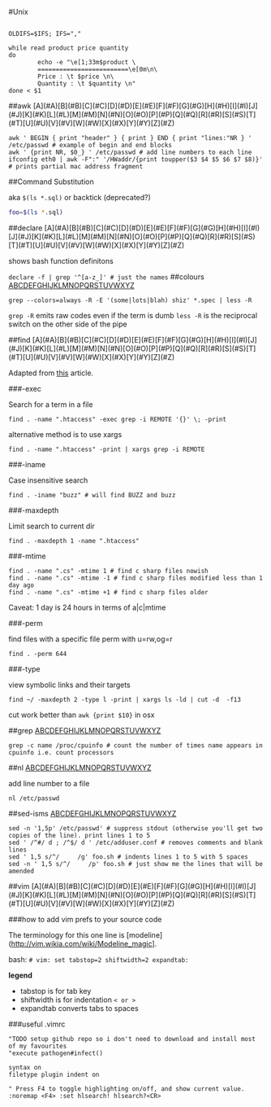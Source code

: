 #Unix

```#!/bin/bash

OLDIFS=$IFS; IFS=","

while read product price quantity
do
        echo -e "\e[1;33m$product \
        =========================\e[0m\n\
        Price : \t $price \n\
        Quantity : \t $quantity \n"
done < $1
```
<a name="A"/>
##awk
[A](#A)[B](#B)[C](#C)[D](#D)[E](#E)[F](#F)[G](#G)[H](#H)[I](#I)[J](#J)[K](#K)[L](#L)[M](#M)[N](#N)[O](#O)[P](#P)[Q](#Q)[R](#R)[S](#S)[T](#T)[U](#U)[V](#V)[W](#W)[X](#X)[Y](#Y)[Z](#Z)

```
awk ' BEGIN { print "header" } { print } END { print "lines:"NR } ' /etc/passwd # example of begin and end blocks
awk ' {print NR, $0_} ' /etc/passwd # add line numbers to each line
ifconfig eth0 | awk -F":" '/HWaddr/{print toupper($3 $4 $5 $6 $7 $8)}' # prints partial mac address fragment
```

<a name="C"/>
##Command Substitution

aka ```$(ls *.sql)``` or backtick (deprecated?)

```bash
foo=$(ls *.sql)
```
<a name="D"/>
##declare
[A](#A)[B](#B)[C](#C)[D](#D)[E](#E)[F](#F)[G](#G)[H](#H)[I](#I)[J](#J)[K](#K)[L](#L)[M](#M)[N](#N)[O](#O)[P](#P)[Q](#Q)[R](#R)[S](#S)[T](#T)[U](#U)[V](#V)[W](#W)[X](#X)[Y](#Y)[Z](#Z)

shows bash function definitons

```declare -f | grep '^[a-z_]' # just the names```
<a name="C"/>
##colours
[A](#A)[B](#B)[C](#C)[D](#D)[E](#E)[F](#F)[G](#G)[H](#H)[I](#I)[J](#J)[K](#K)[L](#L)[M](#M)[N](#N)[O](#O)[P](#P)[Q](#Q)[R](#R)[S](#S)[T](#T)[U](#U)[V](#V)[W](#W)[X](#X)[Y](#Y)[Z](#Z)

```grep --colors=always -R -E '(some|lots|blah) shiz' *.spec | less -R```

```grep -R``` emits raw codes even if the term is dumb
```less -R``` is the reciprocal switch on the other side of the pipe

<a name="F"/>
##find
[A](#A)[B](#B)[C](#C)[D](#D)[E](#E)[F](#F)[G](#G)[H](#H)[I](#I)[J](#J)[K](#K)[L](#L)[M](#M)[N](#N)[O](#O)[P](#P)[Q](#Q)[R](#R)[S](#S)[T](#T)[U](#U)[V](#V)[W](#W)[X](#X)[Y](#Y)[Z](#Z)

Adapted from [this](http://javarevisited.blogspot.co.uk/2011/03/10-find-command-in-unix-examples-basic.html) article.

###-exec

Search for a term in a file

```find . -name ".htaccess" -exec grep -i REMOTE '{}' \; -print```

alternative method is to use xargs

```find . -name ".htaccess" -print | xargs grep -i REMOTE```


###-iname

Case insensitive search

```find . -iname "buzz" # will find BUZZ and buzz```

###-maxdepth

Limit search to current dir

```find . -maxdepth 1 -name ".htaccess"```

###-mtime


```
find . -name ".cs" -mtime 1 # find c sharp files nowish
find . -name ".cs" -mtime -1 # find c sharp files modified less than 1 day ago
find . -name ".cs" -mtime +1 # find c sharp files older

```

Caveat: 1 day is 24 hours in terms of a|c|mtime

###-perm

find files with a specific file perm with u=rw,og=r 

```find . -perm 644```

###-type

view symbolic links and their targets

```find ~/ -maxdepth 2 -type l -print | xargs ls -ld | cut -d  -f13```

cut work better than ```awk {print $10}``` in osx

##grep
[A](#A)[B](#B)[C](#C)[D](#D)[E](#E)[F](#F)[G](#G)[H](#H)[I](#I)[J](#J)[K](#K)[L](#L)[M](#M)[N](#N)[O](#O)[P](#P)[Q](#Q)[R](#R)[S](#S)[T](#T)[U](#U)[V](#V)[W](#W)[X](#X)[Y](#Y)[Z](#Z)

```
grep -c name /proc/cpuinfo # count the number of times name appears in cpuinfo i.e. count processors
```
##nl
[A](#A)[B](#B)[C](#C)[D](#D)[E](#E)[F](#F)[G](#G)[H](#H)[I](#I)[J](#J)[K](#K)[L](#L)[M](#M)[N](#N)[O](#O)[P](#P)[Q](#Q)[R](#R)[S](#S)[T](#T)[U](#U)[V](#V)[W](#W)[X](#X)[Y](#Y)[Z](#Z)

add line number to a file

```nl /etc/passwd```

##sed-isms
[A](#A)[B](#B)[C](#C)[D](#D)[E](#E)[F](#F)[G](#G)[H](#H)[I](#I)[J](#J)[K](#K)[L](#L)[M](#M)[N](#N)[O](#O)[P](#P)[Q](#Q)[R](#R)[S](#S)[T](#T)[U](#U)[V](#V)[W](#W)[X](#X)[Y](#Y)[Z](#Z)

```
sed -n '1,5p' /etc/passwd' # suppress stdout (otherwise you'll get two copies of the line). print lines 1 to 5
sed ' /^#/ d ; /^$/ d ' /etc/adduser.conf # removes comments and blank lines
sed ' 1,5 s/^/     /g' foo.sh # indents lines 1 to 5 with 5 spaces
sed -n ' 1,5 s/^/     /p' foo.sh # just show me the lines that will be amended
```

<a name="V"/>
##vim
[A](#A)[B](#B)[C](#C)[D](#D)[E](#E)[F](#F)[G](#G)[H](#H)[I](#I)[J](#J)[K](#K)[L](#L)[M](#M)[N](#N)[O](#O)[P](#P)[Q](#Q)[R](#R)[S](#S)[T](#T)[U](#U)[V](#V)[W](#W)[X](#X)[Y](#Y)[Z](#Z)

###how to add vim prefs to your source code

The terminology for this one line is [modeline](http://vim.wikia.com/wiki/Modeline_magic].

bash:  ```# vim: set tabstop=2 shiftwidth=2 expandtab:```

**legend**

* tabstop is for tab key
* shiftwidth is for indentation ```< or >```
* expandtab converts tabs to spaces

###useful .vimrc

```
"TODO setup github repo so i don't need to download and install most of my favourites 
"execute pathogen#infect()

syntax on
filetype plugin indent on

" Press F4 to toggle highlighting on/off, and show current value.
:noremap <F4> :set hlsearch! hlsearch?<CR>
```
